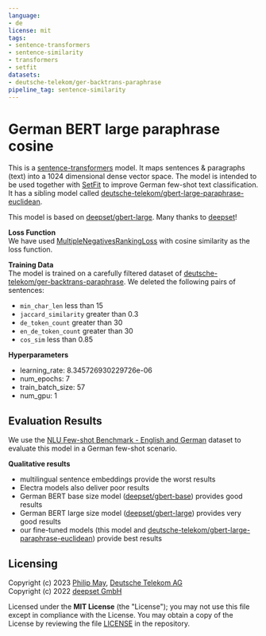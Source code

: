 ```yaml
---
language:
- de
license: mit
tags:
- sentence-transformers
- sentence-similarity
- transformers
- setfit
datasets:
- deutsche-telekom/ger-backtrans-paraphrase
pipeline_tag: sentence-similarity
---
```


# German BERT large paraphrase cosine
This is a [sentence-transformers](https://www.SBERT.net) model.
It maps sentences & paragraphs (text) into a 1024 dimensional dense vector space.
The model is intended to be used together with [SetFit](https://github.com/huggingface/setfit)
to improve German few-shot text classification.
It has a sibling model called
[deutsche-telekom/gbert-large-paraphrase-euclidean](https://huggingface.co/deutsche-telekom/gbert-large-paraphrase-euclidean).


This model is based on [deepset/gbert-large](https://huggingface.co/deepset/gbert-large).
Many thanks to [deepset](https://www.deepset.ai/)!

**Loss Function**\
We have used [MultipleNegativesRankingLoss](https://www.sbert.net/docs/package_reference/losses.html#multiplenegativesrankingloss)
with cosine similarity as the loss function.

**Training Data**\
The model is trained on a carefully filtered dataset of
[deutsche-telekom/ger-backtrans-paraphrase](https://huggingface.co/datasets/deutsche-telekom/ger-backtrans-paraphrase).
We deleted the following pairs of sentences:
- `min_char_len` less than 15
- `jaccard_similarity` greater than 0.3
- `de_token_count` greater than 30
- `en_de_token_count` greater than 30
- `cos_sim` less than 0.85

**Hyperparameters**
- learning_rate: 8.345726930229726e-06
- num_epochs: 7
- train_batch_size: 57
- num_gpu: 1

## Evaluation Results
We use the [NLU Few-shot Benchmark - English and German](https://huggingface.co/datasets/deutsche-telekom/NLU-few-shot-benchmark-en-de)
dataset to evaluate this model in a German few-shot scenario.

**Qualitative results**
- multilingual sentence embeddings provide the worst results
- Electra models also deliver poor results
- German BERT base size model ([deepset/gbert-base](https://huggingface.co/deepset/gbert-base)) provides good results
- German BERT large size model ([deepset/gbert-large](https://huggingface.co/deepset/gbert-large)) provides very good results
- our fine-tuned models (this model and [deutsche-telekom/gbert-large-paraphrase-euclidean](https://huggingface.co/deutsche-telekom/gbert-large-paraphrase-euclidean)) provide best results

## Licensing
Copyright (c) 2023 [Philip May](https://may.la/), [Deutsche Telekom AG](https://www.telekom.com/)\
Copyright (c) 2022 [deepset GmbH](https://www.deepset.ai/)

Licensed under the **MIT License** (the "License"); you may not use this file except in compliance with the License.
You may obtain a copy of the License by reviewing the file
[LICENSE](https://huggingface.co/deutsche-telekom/gbert-large-paraphrase-cosine/blob/main/LICENSE) in the repository.
